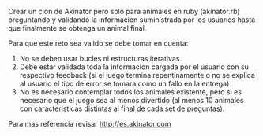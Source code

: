 Crear un clon de Akinator pero solo para animales en ruby (akinator.rb) preguntando y validando la informacion suministrada por los usuarios hasta que finalmente se obtenga un animal final.

Para que este reto sea valido se debe tomar en cuenta:

1. No se deben usar bucles ni estructuras iterativas. 
2. Debe estar validada toda la informacion cargada por el usuario con su respectivo feedback (si el juego termina repentinamente o no se explica al usuario el tipo de error se tomara como un fallo en la entrega) 
3. No es necesario contemplar todos los animales existente, pero si es necesario que el juego sea al menos divertido (al menos 10 animales con caracteristicas distintas al final de cada set de preguntas).

Para mas referencia revisar http://es.akinator.com
